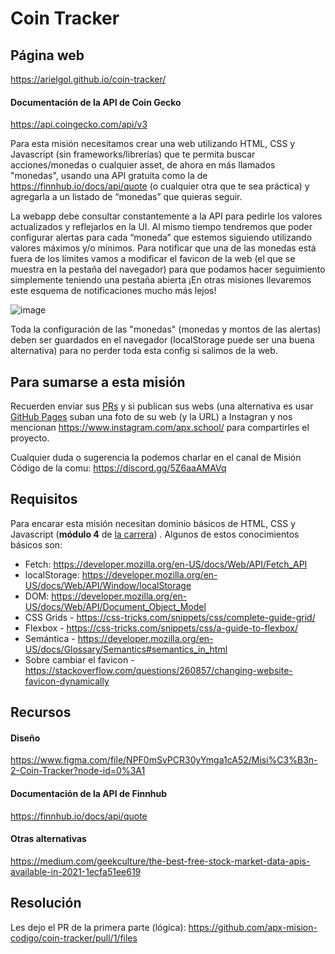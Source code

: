 # Coin Tracker

## Página web
https://arielgol.github.io/coin-tracker/

#### Documentación de la API de Coin Gecko

https://api.coingecko.com/api/v3

Para esta misión necesitamos crear una web utilizando HTML, CSS y Javascript (sin frameworks/librerías) que te permita buscar acciones/monedas o cualquier asset, de ahora en más llamados "monedas", usando una API gratuita como la de https://finnhub.io/docs/api/quote (o cualquier otra que te sea práctica) y agregarla a un listado de “monedas” que quieras seguir.

La webapp debe consultar constantemente a la API para pedirle los valores actualizados y reflejarlos en la UI. Al mismo tiempo tendremos que poder configurar alertas para cada “moneda” que estemos siguiendo utilizando valores máximos y/o mínimos. Para notificar que una de las monedas está fuera de los límites vamos a modificar el favicon de la web (el que se muestra en la pestaña del navegador) para que podamos hacer seguimiento simplemente teniendo una pestaña abierta ¡En otras misiones llevaremos este esquema de notificaciones mucho más lejos!

![image](https://user-images.githubusercontent.com/1208547/128564974-47acc718-11fe-404f-aad8-5415a148a214.png)

Toda la configuración de las "monedas" (monedas y montos de las alertas) deben ser guardados en el navegador (localStorage puede ser una buena alternativa) para no perder toda esta config si salimos de la web.

## Para sumarse a esta misión

Recuerden enviar sus [PRs](https://docs.github.com/en/github/collaborating-with-pull-requests/proposing-changes-to-your-work-with-pull-requests/about-pull-requests) y si publican sus webs (una alternativa es usar [GitHub Pages](https://pages.github.com/) suban una foto de su web (y la URL) a Instagran y nos mencionan https://www.instagram.com/apx.school/ para compartirles el proyecto.

Cualquier duda o sugerencia la podemos charlar en el canal de Misión Código de la comu: https://discord.gg/5Z6aaAMAVq

## Requisitos

Para encarar esta misión necesitan dominio básicos de HTML, CSS y Javascript (**módulo 4** de [la carrera](https://apx.school/carreras/dwf)) . Algunos de estos conocimientos básicos son:

- Fetch: https://developer.mozilla.org/en-US/docs/Web/API/Fetch_API
- localStorage: https://developer.mozilla.org/en-US/docs/Web/API/Window/localStorage
- DOM: https://developer.mozilla.org/en-US/docs/Web/API/Document_Object_Model
- CSS Grids - https://css-tricks.com/snippets/css/complete-guide-grid/
- Flexbox - https://css-tricks.com/snippets/css/a-guide-to-flexbox/
- Semántica - https://developer.mozilla.org/en-US/docs/Glossary/Semantics#semantics_in_html
- Sobre cambiar el favicon - https://stackoverflow.com/questions/260857/changing-website-favicon-dynamically

## Recursos

#### Diseño

https://www.figma.com/file/NPF0mSvPCR30yYmga1cA52/Misi%C3%B3n-2-Coin-Tracker?node-id=0%3A1

#### Documentación de la API de Finnhub

https://finnhub.io/docs/api/quote

#### Otras alternativas

https://medium.com/geekculture/the-best-free-stock-market-data-apis-available-in-2021-1ecfa51ee619

## Resolución

Les dejo el PR de la primera parte (lógica): https://github.com/apx-mision-codigo/coin-tracker/pull/1/files
